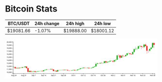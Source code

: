 # Bitcoin Stats

BTC/USDT|24h change|24h high|24h low|
|---|---|---|---|
|$19081.66|-1.07%|$19888.00|$18001.12|

<img src="./chart.svg">

